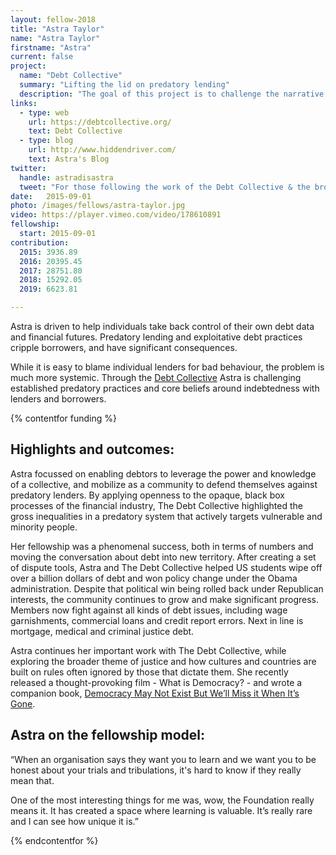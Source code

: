 ```yaml
---
layout: fellow-2018
title: "Astra Taylor"
name: "Astra Taylor"
firstname: "Astra"
current: false
project:
  name: "Debt Collective"
  summary: "Lifting the lid on predatory lending"
  description: "The goal of this project is to challenge the narrative of indebtedness and help individuals take control of their financial futures."
links:
  - type: web
    url: https://debtcollective.org/
    text: Debt Collective
  - type: blog
    url: http://www.hiddendriver.com/
    text: Astra's Blog
twitter:
  handle: astradisastra
  tweet: "For those following the work of the Debt Collective & the broader campaign against for-profit education, a quick update: student debtors fighting for loan cancellation keep making inroads, even under the Trump admin."
date:   2015-09-01
photo: /images/fellows/astra-taylor.jpg
video: https://player.vimeo.com/video/178610891
fellowship:
  start: 2015-09-01
contribution:
  2015: 3936.89
  2016: 20395.45
  2017: 28751.80
  2018: 15292.05
  2019: 6623.81 

---
```

Astra is driven to help individuals take back control of their own debt data and financial futures. Predatory lending and exploitative debt practices cripple borrowers, and have significant consequences. 

While it is easy to blame individual lenders for bad behaviour, the problem is much more systemic. Through the [Debt Collective](https://debtcollective.org/) Astra is challenging established predatory practices and core beliefs around indebtedness with lenders and borrowers.

{% contentfor funding %}
## Highlights and outcomes: 

Astra focussed on enabling debtors to leverage the power and knowledge of a collective, and mobilize as a community to defend themselves against predatory lenders. By applying openness to the opaque, black box processes of the financial industry, The Debt Collective highlighted the gross inequalities in a predatory system that actively targets vulnerable and minority people.

Her fellowship was a phenomenal success, both in terms of numbers and moving the conversation about debt into new territory. After creating a set of dispute tools, Astra and The Debt Collective helped US students wipe off over a billion dollars of debt and won policy change under the Obama administration. Despite that political win being rolled back under Republican interests, the community continues to grow and make significant progress. Members now fight against all kinds of debt issues, including wage garnishments, commercial loans and credit report errors. Next in line is mortgage, medical and criminal justice debt. 

Astra continues her important work with The Debt Collective, while exploring the broader theme of justice and how cultures and countries are built on rules often ignored by those that dictate them. She recently released a thought-provoking film - What is Democracy? - and wrote a companion book, [Democracy May Not Exist But We’ll Miss it When It’s Gone](https://www.versobooks.com/books/3099-democracy-may-not-exist-but-we-ll-miss-it-when-it-s-gone).

## Astra on the fellowship model:

“When an organisation says they want you to learn and we want you to be honest about your trials and tribulations, it's hard to know if they really mean that. 

One of the most interesting things for me was, wow, the Foundation really means it. It has created a space where learning is valuable. It’s really rare and I can see how unique it is.” 

{% endcontentfor %}